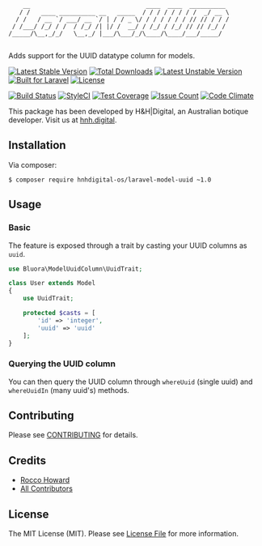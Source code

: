 ```
    __                                ____  ____  __________ 
   / /   ____ __________ __   _____  / / / / / / / /  _/ __ \
  / /   / __ `/ ___/ __ `/ | / / _ \/ / / / / / / // // / / /
 / /___/ /_/ / /  / /_/ /| |/ /  __/ / /_/ / /_/ // // /_/ / 
/_____/\__,_/_/   \__,_/ |___/\___/_/\____/\____/___/_____/  
                                                             
```

Adds support for the UUID datatype column for models.

[![Latest Stable Version](https://poser.pugx.org/hnhdigital-os/laravel-model-uuid/v/stable.svg)](https://packagist.org/packages/hnhdigital-os/laravel-model-uuid) [![Total Downloads](https://poser.pugx.org/hnhdigital-os/laravel-model-uuid/downloads.svg)](https://packagist.org/packages/hnhdigital-os/laravel-model-uuid) [![Latest Unstable Version](https://poser.pugx.org/hnhdigital-os/laravel-model-uuid/v/unstable.svg)](https://packagist.org/packages/hnhdigital-os/laravel-model-uuid) [![Built for Laravel](https://img.shields.io/badge/Built_for-Laravel-green.svg)](https://laravel.com/) [![License](https://poser.pugx.org/hnhdigital-os/laravel-model-uuid/license.svg)](https://packagist.org/packages/hnhdigital-os/laravel-model-uuid)

[![Build Status](https://travis-ci.org/hnhdigital-os/laravel-model-uuid.svg?branch=master)](https://travis-ci.org/hnhdigital-os/laravel-model-uuid) [![StyleCI](https://styleci.io/repos/61543214/shield?branch=master)](https://styleci.io/repos/61543214) [![Test Coverage](https://codeclimate.com/github/hnhdigital-os/laravel-model-uuid/badges/coverage.svg)](https://codeclimate.com/github/hnhdigital-os/laravel-model-uuid/coverage) [![Issue Count](https://codeclimate.com/github/hnhdigital-os/laravel-model-uuid/badges/issue_count.svg)](https://codeclimate.com/github/hnhdigital-os/laravel-model-uuid) [![Code Climate](https://codeclimate.com/github/hnhdigital-os/laravel-model-uuid/badges/gpa.svg)](https://codeclimate.com/github/hnhdigital-os/laravel-model-uuid) 

This package has been developed by H&H|Digital, an Australian botique developer. Visit us at [hnh.digital](http://hnh.digital).

## Installation

Via composer:

`$ composer require hnhdigital-os/laravel-model-uuid ~1.0`

## Usage

### Basic

The feature is exposed through a trait by casting your UUID columns as `uuid`.

```php
use Bluora\ModelUuidColumn\UuidTrait;

class User extends Model
{
    use UuidTrait;

    protected $casts = [
        'id' => 'integer',
        'uuid' => 'uuid'
    ];
}
```

### Querying the UUID column

You can then query the UUID column through `whereUuid` (single uuid) and `whereUuidIn` (many uuid's) methods.

## Contributing

Please see [CONTRIBUTING](https://github.com/hnhdigital-os/laravel-model-uuid/blob/master/CONTRIBUTING.md) for details.

## Credits

* [Rocco Howard](https://github.com/therocis)
* [All Contributors](https://github.com/hnhdigital-os/laravel-model-uuid/contributors)

## License

The MIT License (MIT). Please see [License File](https://github.com/hnhdigital-os/laravel-model-uuid/blob/master/LICENSE) for more information.

